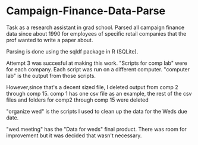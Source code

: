Campaign-Finance-Data-Parse
===========================
Task as a research assistant in grad school. Parsed all campaign finance data since about 1990 for employees of specific 
retail companies that the prof wanted to write a paper about.

Parsing is done using the sqldf package in R (SQLite). 

Attempt 3 was succesful at making this work. "Scripts for comp lab" were for each company. Each script was run on a 
different computer. "computer lab" is the output from those scripts. 

However,since that's a decent sized file, I deleted output from comp 2 through comp 15. comp 1 has one csv file as an 
example, the rest of the csv files and folders for comp2 through comp 15 were deleted

"organize wed" is the scripts I used to clean up the data for the Weds due date. 

"wed.meeting" has the "Data for weds" final product. There was room for improvement but it was decided that wasn't 
necessary. 

